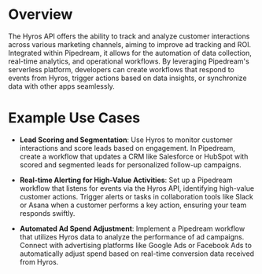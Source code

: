 # Overview

The Hyros API offers the ability to track and analyze customer interactions across various marketing channels, aiming to improve ad tracking and ROI. Integrated within Pipedream, it allows for the automation of data collection, real-time analytics, and operational workflows. By leveraging Pipedream's serverless platform, developers can create workflows that respond to events from Hyros, trigger actions based on data insights, or synchronize data with other apps seamlessly.

# Example Use Cases

- **Lead Scoring and Segmentation**: Use Hyros to monitor customer interactions and score leads based on engagement. In Pipedream, create a workflow that updates a CRM like Salesforce or HubSpot with scored and segmented leads for personalized follow-up campaigns.

- **Real-time Alerting for High-Value Activities**: Set up a Pipedream workflow that listens for events via the Hyros API, identifying high-value customer actions. Trigger alerts or tasks in collaboration tools like Slack or Asana when a customer performs a key action, ensuring your team responds swiftly.

- **Automated Ad Spend Adjustment**: Implement a Pipedream workflow that utilizes Hyros data to analyze the performance of ad campaigns. Connect with advertising platforms like Google Ads or Facebook Ads to automatically adjust spend based on real-time conversion data received from Hyros.
